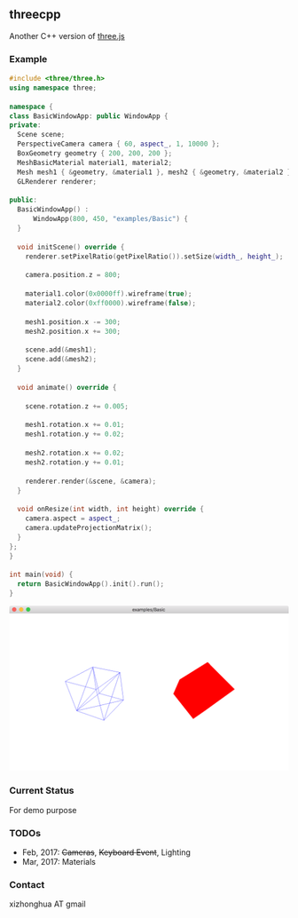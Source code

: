 ## threecpp

Another C++ version of [three.js](https://threejs.org/)


### Example
```c++
#include <three/three.h>
using namespace three;

namespace {
class BasicWindowApp: public WindowApp {
private:
  Scene scene;
  PerspectiveCamera camera { 60, aspect_, 1, 10000 };
  BoxGeometry geometry { 200, 200, 200 };
  MeshBasicMaterial material1, material2;
  Mesh mesh1 { &geometry, &material1 }, mesh2 { &geometry, &material2 };
  GLRenderer renderer;

public:
  BasicWindowApp() :
      WindowApp(800, 450, "examples/Basic") {
  }

  void initScene() override {
    renderer.setPixelRatio(getPixelRatio()).setSize(width_, height_);

    camera.position.z = 800;

    material1.color(0x0000ff).wireframe(true);
    material2.color(0xff0000).wireframe(false);

    mesh1.position.x -= 300;
    mesh2.position.x += 300;

    scene.add(&mesh1);
    scene.add(&mesh2);
  }

  void animate() override {

    scene.rotation.z += 0.005;

    mesh1.rotation.x += 0.01;
    mesh1.rotation.y += 0.02;

    mesh2.rotation.x += 0.02;
    mesh2.rotation.y += 0.01;

    renderer.render(&scene, &camera);
  }

  void onResize(int width, int height) override {
    camera.aspect = aspect_;
    camera.updateProjectionMatrix();
  }
};
}

int main(void) {
  return BasicWindowApp().init().run();
}
```
<kbd><img src="./docs/examples/basic.png" width="800" /></kbd>

### Current Status
For demo purpose

### TODOs
* Feb, 2017: ~~Cameras~~, ~~Keyboard Event~~, Lighting
* Mar, 2017: Materials

### Contact
xizhonghua AT gmail
